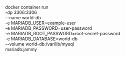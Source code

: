 docker container run \
-dp 3306:3306 \
--name world-db \
-e MARIADB_USER=example-user \
-e MARIADB_PASSWORD=user-password \
-e MARIADB_ROOT_PASSWORD=root-secret-password \
-e MARIADB_DATABASE=world-db \
--volume world-db:/var/lib/mysql \
mariadb:jammy
